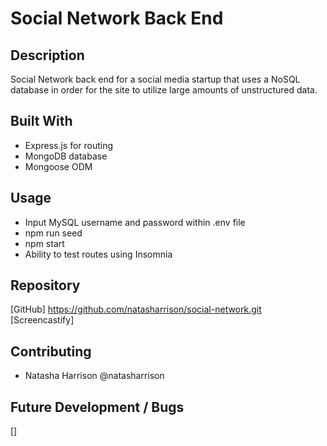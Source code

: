 # Social Network Back End

## Description
Social Network back end for a social media startup that uses a NoSQL database in order for the site to utilize large amounts of unstructured data.

## Built With

- Express.js for routing
- MongoDB database
- Mongoose ODM

## Usage

- Input MySQL username and password within .env file
- npm run seed
- npm start
- Ability to test routes using Insomnia

## Repository

[GitHub] https://github.com/natasharrison/social-network.git 
[Screencastify] 

## Contributing

- Natasha Harrison @natasharrison

## Future Development / Bugs

[] 
